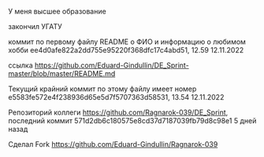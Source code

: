 У меня высшее образование

закончил УГАТУ

коммит по первому файлу README о ФИО и информацию о любимом хобби ee4d0afe822a2dd755e95220f368dfc17c4abd51, 12.59 12.11.2022

ссылка https://github.com/Eduard-Gindullin/DE_Sprint-master/blob/master/README.md

Текущий крайний коммит по этому файлу имеет номер e5583fe572e4f238936d65e5d7f5707363d58531, 13.54 12.11.2022

Репозиторий коллеги https://github.com/Ragnarok-039/DE_Sprint, последний коммит 571d2db6c180575e8cd37d7187039fb79d8c98e1 5 дней назад 

Сделал Fork https://github.com/Eduard-Gindullin/Ragnarok-039
